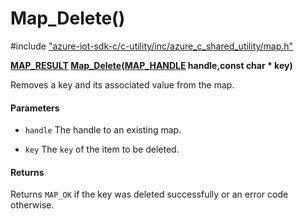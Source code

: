# Map_Delete()

\#include ["azure-iot-sdk-c/c-utility/inc/azure_c_shared_utility/map.h"](../iot-c-ref-map-h.md)  

**[MAP_RESULT](#map_8h_1ad7dca46cbca14e08e0561d21ca68324e) [Map_Delete](#map_8h_1a6b188091de3ebf1f201197312d79bb61)([MAP_HANDLE](#map_8h_1aaa6ea96fbf2e858b6b2cfe4c7fe31a46) handle,const char * key)**

Removes a key and its associated value from the map.

#### Parameters
* `handle` The handle to an existing map. 

* `key` The `key` of the item to be deleted.

#### Returns
Returns `MAP_OK` if the key was deleted successfully or an error code otherwise.


